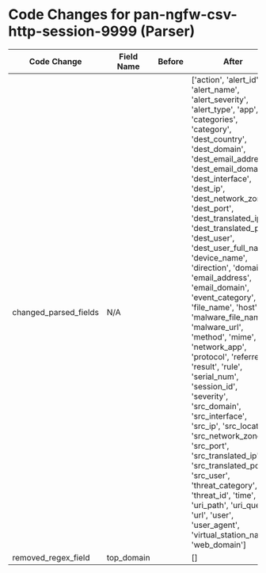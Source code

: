 # Code Changes for pan-ngfw-csv-http-session-9999 (Parser)

| Code Change | Field Name | Before | After |
|-------------|------------|--------|-------|
| changed_parsed_fields | N/A |  | ['action', 'alert_id', 'alert_name', 'alert_severity', 'alert_type', 'app', 'categories', 'category', 'dest_country', 'dest_domain', 'dest_email_address', 'dest_email_domain', 'dest_interface', 'dest_ip', 'dest_network_zone', 'dest_port', 'dest_translated_ip', 'dest_translated_port', 'dest_user', 'dest_user_full_name', 'device_name', 'direction', 'domain', 'email_address', 'email_domain', 'event_category', 'file_name', 'host', 'malware_file_name', 'malware_url', 'method', 'mime', 'network_app', 'protocol', 'referrer', 'result', 'rule', 'serial_num', 'session_id', 'severity', 'src_domain', 'src_interface', 'src_ip', 'src_location', 'src_network_zone', 'src_port', 'src_translated_ip', 'src_translated_port', 'src_user', 'threat_category', 'threat_id', 'time', 'uri_path', 'uri_query', 'url', 'user', 'user_agent', 'virtual_station_name', 'web_domain'] |
| removed_regex_field | top_domain |  | [] |